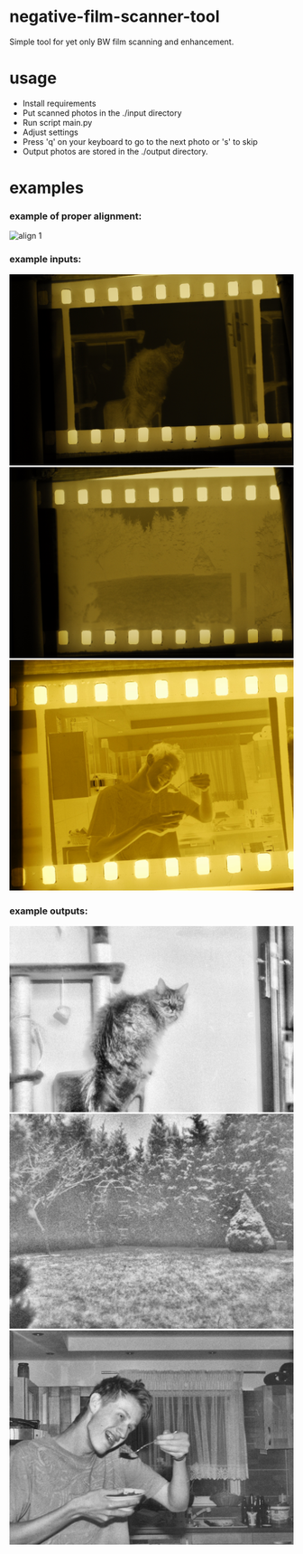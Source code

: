 # negative-film-scanner-tool
Simple tool for yet only BW film scanning and enhancement.
# usage
- Install requirements
- Put scanned photos in the ./input directory
- Run script main.py
- Adjust settings
- Press 'q' on your keyboard to go to the next photo or 's' to skip
- Output photos are stored in the ./output directory.
# examples
### example of proper alignment:
![align 1](examples/.jpg)

### example inputs:
![input 1](examples/example_in_1.jpg)
![input 2](examples/example_in_2.jpg)
![input 3](examples/example_in_3.jpg)

### example outputs:
![output 1](examples/ph-1.jpg)
![output 2](examples/ph-2.jpg)
![output 3](examples/ph-3.jpg)
